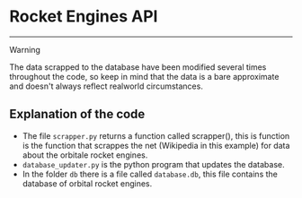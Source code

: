 # Rocket Engines API
---
 > [!WARNING]
 > The data scrapped to the database have been modified several times throughout the code, so keep in mind that the data is a bare approximate and doesn't always reflect realworld circumstances.
## Explanation of the code
* The file `scrapper.py` returns a function called scrapper(), this is function is the function that scrappes the net (Wikipedia in this example) for data about the orbitale rocket engines.
* `database_updater.py` is the python program that updates the database.
* In the folder `db` there is a file called `database.db`, this file contains the database of orbital rocket engines.
